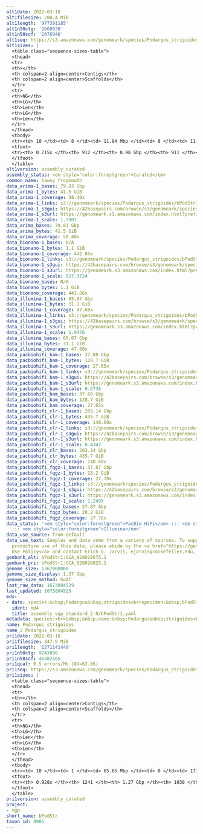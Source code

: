 ```yaml
---
alt1date: 2022-03-18
alt1filesize: 280.4 MiB
alt1length: '977391185'
alt1n50ctg: '2660038'
alt1n50scf: '2678946'
alt1seq: https://s3.amazonaws.com/genomeark/species/Podargus_strigoides/bPodStr1/assembly_curated/bPodStr1.alt.cur.20220318.fasta.gz
alt1sizes: |
  <table class="sequence-sizes-table">
  <thead>
  <tr>
  <th></th>
  <th colspan=2 align=center>Contigs</th>
  <th colspan=2 align=center>Scaffolds</th>
  </tr>
  <tr>
  <th>NG</th>
  <th>LG</th>
  <th>Len</th>
  <th>LG</th>
  <th>Len</th>
  </tr>
  </thead>
  <tbody>
  <tr><td> 10 </td><td> 8 </td><td> 11.84 Mbp </td><td> 8 </td><td> 11.84 Mbp </td></tr><tr><td> 20 </td><td> 22 </td><td> 7.20 Mbp </td><td> 22 </td><td> 7.20 Mbp </td></tr><tr><td> 30 </td><td> 43 </td><td> 5.49 Mbp </td><td> 43 </td><td> 5.49 Mbp </td></tr><tr><td> 40 </td><td> 74 </td><td> 3.61 Mbp </td><td> 74 </td><td> 3.61 Mbp </td></tr><tr style="background-color:#cccccc;"><td> 50 </td><td> 118 </td><td> 2.66 Mbp </td><td> 118 </td><td> 2.68 Mbp </td></tr><tr><td> 60 </td><td> 188 </td><td> 1.40 Mbp </td><td> 187 </td><td> 1.42 Mbp </td></tr><tr><td> 70 </td><td> 439 </td><td> 111.90 Kbp </td><td> 438 </td><td> 111.90 Kbp </td></tr><tr><td> 80 </td><td> 0 </td><td>  </td><td> 0 </td><td>  </td></tr><tr><td> 90 </td><td> 0 </td><td>  </td><td> 0 </td><td>  </td></tr><tr><td> 100 </td><td> 0 </td><td>  </td><td> 0 </td><td>  </td></tr></tbody>
  <tfoot>
  <tr><th> 0.715x </th><th> 912 </th><th> 0.98 Gbp </th><th> 911 </th><th> 0.98 Gbp </th></tr>
  </tfoot>
  </table>
alt1version: assembly_curated
assembly_status: <em style="color:forestgreen">Curated</em>
common_name: tawny frogmouth
data_arima-1_bases: 79.83 Gbp
data_arima-1_bytes: 41.5 GiB
data_arima-1_coverage: 58.40x
data_arima-1_links: s3://genomeark/species/Podargus_strigoides/bPodStr1/genomic_data/arima/<br>
data_arima-1_s3gui: https://42basepairs.com/browse/s3/genomeark/species/Podargus_strigoides/bPodStr1/genomic_data/arima/
data_arima-1_s3url: https://genomeark.s3.amazonaws.com/index.html?prefix=species/Podargus_strigoides/bPodStr1/genomic_data/arima/
data_arima-1_scale: 1.7901
data_arima_bases: 79.83 Gbp
data_arima_bytes: 41.5 GiB
data_arima_coverage: 58.40x
data_bionano-1_bases: N/A
data_bionano-1_bytes: 1.1 GiB
data_bionano-1_coverage: 442.86x
data_bionano-1_links: s3://genomeark/species/Podargus_strigoides/bPodStr1/genomic_data/bionano/<br>
data_bionano-1_s3gui: https://42basepairs.com/browse/s3/genomeark/species/Podargus_strigoides/bPodStr1/genomic_data/bionano/
data_bionano-1_s3url: https://genomeark.s3.amazonaws.com/index.html?prefix=species/Podargus_strigoides/bPodStr1/genomic_data/bionano/
data_bionano-1_scale: 517.3724
data_bionano_bases: N/A
data_bionano_bytes: 1.1 GiB
data_bionano_coverage: 442.86x
data_illumina-1_bases: 65.07 Gbp
data_illumina-1_bytes: 31.1 GiB
data_illumina-1_coverage: 47.60x
data_illumina-1_links: s3://genomeark/species/Podargus_strigoides/bPodStr1/genomic_data/illumina/<br>
data_illumina-1_s3gui: https://42basepairs.com/browse/s3/genomeark/species/Podargus_strigoides/bPodStr1/genomic_data/illumina/
data_illumina-1_s3url: https://genomeark.s3.amazonaws.com/index.html?prefix=species/Podargus_strigoides/bPodStr1/genomic_data/illumina/
data_illumina-1_scale: 1.9476
data_illumina_bases: 65.07 Gbp
data_illumina_bytes: 31.1 GiB
data_illumina_coverage: 47.60x
data_pacbiohifi_bam-1_bases: 37.80 Gbp
data_pacbiohifi_bam-1_bytes: 128.7 GiB
data_pacbiohifi_bam-1_coverage: 27.65x
data_pacbiohifi_bam-1_links: s3://genomeark/species/Podargus_strigoides/bPodStr1/genomic_data/pacbio_hifi/<br>
data_pacbiohifi_bam-1_s3gui: https://42basepairs.com/browse/s3/genomeark/species/Podargus_strigoides/bPodStr1/genomic_data/pacbio_hifi/
data_pacbiohifi_bam-1_s3url: https://genomeark.s3.amazonaws.com/index.html?prefix=species/Podargus_strigoides/bPodStr1/genomic_data/pacbio_hifi/
data_pacbiohifi_bam-1_scale: 0.2736
data_pacbiohifi_bam_bases: 37.80 Gbp
data_pacbiohifi_bam_bytes: 128.7 GiB
data_pacbiohifi_bam_coverage: 27.65x
data_pacbiohifi_clr-1_bases: 203.14 Gbp
data_pacbiohifi_clr-1_bytes: 435.7 GiB
data_pacbiohifi_clr-1_coverage: 148.60x
data_pacbiohifi_clr-1_links: s3://genomeark/species/Podargus_strigoides/bPodStr1/genomic_data/pacbio_hifi/<br>
data_pacbiohifi_clr-1_s3gui: https://42basepairs.com/browse/s3/genomeark/species/Podargus_strigoides/bPodStr1/genomic_data/pacbio_hifi/
data_pacbiohifi_clr-1_s3url: https://genomeark.s3.amazonaws.com/index.html?prefix=species/Podargus_strigoides/bPodStr1/genomic_data/pacbio_hifi/
data_pacbiohifi_clr-1_scale: 0.4342
data_pacbiohifi_clr_bases: 203.14 Gbp
data_pacbiohifi_clr_bytes: 435.7 GiB
data_pacbiohifi_clr_coverage: 148.60x
data_pacbiohifi_fqgz-1_bases: 37.87 Gbp
data_pacbiohifi_fqgz-1_bytes: 28.2 GiB
data_pacbiohifi_fqgz-1_coverage: 27.70x
data_pacbiohifi_fqgz-1_links: s3://genomeark/species/Podargus_strigoides/bPodStr1/genomic_data/pacbio_hifi/<br>
data_pacbiohifi_fqgz-1_s3gui: https://42basepairs.com/browse/s3/genomeark/species/Podargus_strigoides/bPodStr1/genomic_data/pacbio_hifi/
data_pacbiohifi_fqgz-1_s3url: https://genomeark.s3.amazonaws.com/index.html?prefix=species/Podargus_strigoides/bPodStr1/genomic_data/pacbio_hifi/
data_pacbiohifi_fqgz-1_scale: 1.2495
data_pacbiohifi_fqgz_bases: 37.87 Gbp
data_pacbiohifi_fqgz_bytes: 28.2 GiB
data_pacbiohifi_fqgz_coverage: 27.70x
data_status: '<em style="color:forestgreen">PacBio HiFi</em> ::: <em style="color:forestgreen">Arima</em>
  ::: <em style="color:forestgreen">Illumina</em>'
data_use_source: from-default
data_use_text: Samples and data come from a variety of sources. To support fair and
  productive use of this data, please abide by the <a href="https://genome10k.soe.ucsc.edu/data-use-policies/">Data
  Use Policy</a> and contact Erich D. Jarvis, ejarvis@rockefeller.edu, with any questions.
genbank_alt: bPodStr1:GCA_028020675.1
genbank_pri: bPodStr1:GCA_028020825.1
genome_size: 1367000000
genome_size_display: 1.37 Gbp
genome_size_method: GoAT
last_raw_data: 1673804529
last_updated: 1673804529
mds:
- data: species:&nbsp;Podargus&nbsp;strigoides<br>specimen:&nbsp;bPodStr1<br>projects:<br>&nbsp;&nbsp;-&nbsp;vgp<br>primary:&nbsp;s3://genomeark/species/Podargus_strigoides/bPodStr1/assembly_vgp_standard_2.0/bPodStr1.pri.asm.20220217.fasta.gz<br>haplotigs:&nbsp;s3://genomeark/species/Podargus_strigoides/bPodStr1/assembly_vgp_standard_2.0/bPodStr1.alt.asm.20220217.fasta.gz<br>hic_bam:&nbsp;s3://genomeark/species/Podargus_strigoides/bPodStr1/assembly_vgp_standard_2.0/evaluation/pretext/s2/bPodStr1_s2.bam<br>pretext:&nbsp;s3://genomeark/species/Podargus_strigoides/bPodStr1/assembly_vgp_standard_2.0/evaluation/pretext/s2/bPodStr1_heatmap.pretext<br>kmer_spectra_img:&nbsp;s3://genomeark/species/Podargus_strigoides/bPodStr1/assembly_vgp_standard_2.0/evaluation/merqury/p/bPodStr1_png/<br>pipeline:<br>&nbsp;&nbsp;-&nbsp;hifiasm&nbsp;(0.16.1+galaxy2)<br>&nbsp;&nbsp;-&nbsp;purge_dups&nbsp;(1.2.5+galaxy4)<br>&nbsp;&nbsp;-&nbsp;solve&nbsp;(3.7.0+galaxy0)<br>&nbsp;&nbsp;-&nbsp;salsa&nbsp;(2.3+galaxy2)
  ident: md4
  title: assembly_vgp_standard_2.0/bPodStr1.yaml
metadata: species:<br>&nbsp;&nbsp;name:&nbsp;Podargus&nbsp;strigoides<br>&nbsp;&nbsp;individuals:<br>&nbsp;&nbsp;-&nbsp;short_name:&nbsp;bPodStr1<br>&nbsp;&nbsp;short_name:&nbsp;bPodStr<br>&nbsp;&nbsp;taxon_id:&nbsp;8905<br>&nbsp;&nbsp;common_name:&nbsp;tawny&nbsp;frogmouth<br>&nbsp;&nbsp;genome_size:&nbsp;1367000000<br>&nbsp;&nbsp;genome_size_method:&nbsp;GoAT<br>&nbsp;&nbsp;order:<br>&nbsp;&nbsp;&nbsp;&nbsp;name:&nbsp;Caprimulgiformes<br>&nbsp;&nbsp;family:<br>&nbsp;&nbsp;&nbsp;&nbsp;name:&nbsp;Podargidae<br>&nbsp;&nbsp;project:&nbsp;[&nbsp;vgp&nbsp;]<br>
name: Podargus strigoides
name_: Podargus_strigoides
pri1date: 2022-03-18
pri1filesize: 347.9 MiB
pri1length: '1271141449'
pri1n50ctg: 9243896
pri1n50scf: 46382565
pri1qual: 0.5 errors/Mb (QV=62.86)
pri1seq: https://s3.amazonaws.com/genomeark/species/Podargus_strigoides/bPodStr1/assembly_curated/bPodStr1.pri.cur.20220318.fasta.gz
pri1sizes: |
  <table class="sequence-sizes-table">
  <thead>
  <tr>
  <th></th>
  <th colspan=2 align=center>Contigs</th>
  <th colspan=2 align=center>Scaffolds</th>
  </tr>
  <tr>
  <th>NG</th>
  <th>LG</th>
  <th>Len</th>
  <th>LG</th>
  <th>Len</th>
  </tr>
  </thead>
  <tbody>
  <tr><td> 10 </td><td> 1 </td><td> 65.65 Mbp </td><td> 0 </td><td> 177.50 Mbp </td></tr><tr><td> 20 </td><td> 6 </td><td> 24.16 Mbp </td><td> 1 </td><td> 120.48 Mbp </td></tr><tr><td> 30 </td><td> 11 </td><td> 22.26 Mbp </td><td> 3 </td><td> 81.44 Mbp </td></tr><tr><td> 40 </td><td> 20 </td><td> 14.56 Mbp </td><td> 4 </td><td> 78.11 Mbp </td></tr><tr style="background-color:#cccccc;"><td> 50 </td><td> 31 </td><td style="background-color:#88ff88;"> 9.24 Mbp </td><td> 7 </td><td style="background-color:#88ff88;"> 46.38 Mbp </td></tr><tr><td> 60 </td><td> 48 </td><td> 7.10 Mbp </td><td> 10 </td><td> 34.04 Mbp </td></tr><tr><td> 70 </td><td> 72 </td><td> 4.44 Mbp </td><td> 16 </td><td> 18.75 Mbp </td></tr><tr><td> 80 </td><td> 113 </td><td> 2.14 Mbp </td><td> 24 </td><td> 11.11 Mbp </td></tr><tr><td> 90 </td><td> 529 </td><td> 97.29 Kbp </td><td> 322 </td><td> 105.00 Kbp </td></tr><tr><td> 100 </td><td> 0 </td><td>  </td><td> 0 </td><td>  </td></tr></tbody>
  <tfoot>
  <tr><th> 0.928x </th><th> 1241 </th><th> 1.27 Gbp </th><th> 1038 </th><th> 1.27 Gbp </th></tr>
  </tfoot>
  </table>
pri1version: assembly_curated
project:
- vgp
short_name: bPodStr
taxon_id: 8905
---
```

